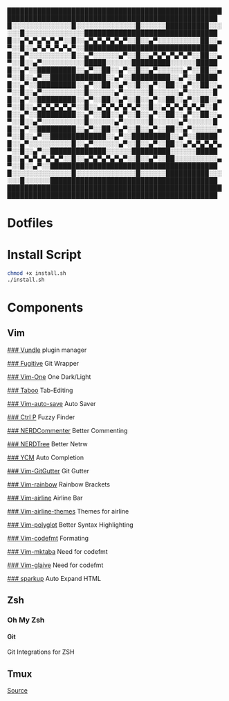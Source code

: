 ███████████████████████████████████████████████████████████████████████████████████████████████████
█░░░░░░░░░░░░░░█░░░░░░░░░░░░░░█░░░░░░██████████░░░░░░█░░░░░░░░░░░░░░███████████████████████████████
█░░▄▀▄▀▄▀▄▀▄▀░░█░░▄▀▄▀▄▀▄▀▄▀░░█░░▄▀░░░░░░░░░░██░░▄▀░░█░░▄▀▄▀▄▀▄▀▄▀░░███████████████████████████████
█░░▄▀░░░░░░░░░░█░░▄▀░░░░░░▄▀░░█░░▄▀▄▀▄▀▄▀▄▀░░██░░▄▀░░█░░▄▀░░░░░░░░░░█████░░░░░░█████████░░░░░░█████
█░░▄▀░░█████████░░▄▀░░██░░▄▀░░█░░▄▀░░░░░░▄▀░░██░░▄▀░░█░░▄▀░░█████████████░░▄▀░░█████████░░▄▀░░█████
█░░▄▀░░█████████░░▄▀░░██░░▄▀░░█░░▄▀░░██░░▄▀░░██░░▄▀░░█░░▄▀░░░░░░░░░░█░░░░░░▄▀░░░░░░█░░░░░░▄▀░░░░░░█
█░░▄▀░░█████████░░▄▀░░██░░▄▀░░█░░▄▀░░██░░▄▀░░██░░▄▀░░█░░▄▀▄▀▄▀▄▀▄▀░░█░░▄▀▄▀▄▀▄▀▄▀░░█░░▄▀▄▀▄▀▄▀▄▀░░█
█░░▄▀░░█████████░░▄▀░░██░░▄▀░░█░░▄▀░░██░░▄▀░░██░░▄▀░░█░░▄▀░░░░░░░░░░█░░░░░░▄▀░░░░░░█░░░░░░▄▀░░░░░░█
█░░▄▀░░█████████░░▄▀░░██░░▄▀░░█░░▄▀░░██░░▄▀░░░░░░▄▀░░█░░▄▀░░█████████████░░▄▀░░█████████░░▄▀░░█████
█░░▄▀░░░░░░░░░░█░░▄▀░░░░░░▄▀░░█░░▄▀░░██░░▄▀▄▀▄▀▄▀▄▀░░█░░▄▀░░█████████████░░░░░░█████████░░░░░░█████
█░░▄▀▄▀▄▀▄▀▄▀░░█░░▄▀▄▀▄▀▄▀▄▀░░█░░▄▀░░██░░░░░░░░░░▄▀░░█░░▄▀░░███████████████████████████████████████
█░░░░░░░░░░░░░░█░░░░░░░░░░░░░░█░░░░░░██████████░░░░░░█░░░░░░███████████████████████████████████████
███████████████████████████████████████████████████████████████████████████████████████████████████
# Dotfiles

# Install Script
```sh
chmod +x install.sh
./install.sh
```

# Components

## Vim

[### Vundle](https://github.com/VundleVim/Vundle.vim)
plugin manager

[### Fugitive](https://github.com/tpope/vim-fugitive)
Git Wrapper

[### Vim-One](https://github.com/rakr/vim-one)
One Dark/Light

[### Taboo](https://github.com/gcmt/tabbo.vim)
Tab-Editing

[### Vim-auto-save](https://github.com/907th/)
Auto Saver

[### Ctrl P]()
Fuzzy Finder

[### NERDCommenter]()
Better Commenting

[### NERDTree]()
Better Netrw

[### YCM]()
Auto Completion

[### Vim-GitGutter]()
Git Gutter

[### Vim-rainbow]()
Rainbow Brackets

[### Vim-airline]()
Airline Bar

[### Vim-airline-themes]()
Themes for airline

[### Vim-polyglot]()
Better Syntax Highlighting

[### Vim-codefmt]()
Formating

[### Vim-mktaba]()
Need for codefmt

[### Vim-glaive]()
Need for codefmt

[### sparkup]()
Auto Expand HTML

## Zsh

### Oh My Zsh

#### Git
Git Integrations for ZSH

## Tmux
[Source](https://github.com/gpakosz/.tmux)
